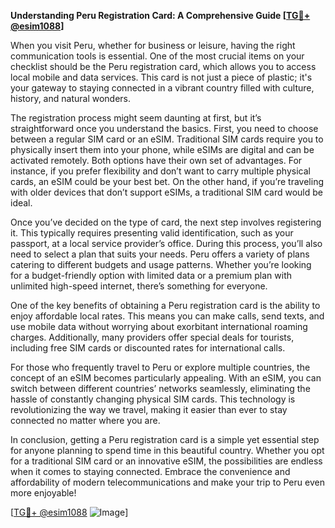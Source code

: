 **Understanding Peru Registration Card: A Comprehensive Guide [[TG💪+ @esim1088](https://t.me/s/esim1088)]**

When you visit Peru, whether for business or leisure, having the right communication tools is essential. One of the most crucial items on your checklist should be the Peru registration card, which allows you to access local mobile and data services. This card is not just a piece of plastic; it's your gateway to staying connected in a vibrant country filled with culture, history, and natural wonders.

The registration process might seem daunting at first, but it’s straightforward once you understand the basics. First, you need to choose between a regular SIM card or an eSIM. Traditional SIM cards require you to physically insert them into your phone, while eSIMs are digital and can be activated remotely. Both options have their own set of advantages. For instance, if you prefer flexibility and don’t want to carry multiple physical cards, an eSIM could be your best bet. On the other hand, if you’re traveling with older devices that don’t support eSIMs, a traditional SIM card would be ideal.

Once you’ve decided on the type of card, the next step involves registering it. This typically requires presenting valid identification, such as your passport, at a local service provider’s office. During this process, you’ll also need to select a plan that suits your needs. Peru offers a variety of plans catering to different budgets and usage patterns. Whether you’re looking for a budget-friendly option with limited data or a premium plan with unlimited high-speed internet, there’s something for everyone.

One of the key benefits of obtaining a Peru registration card is the ability to enjoy affordable local rates. This means you can make calls, send texts, and use mobile data without worrying about exorbitant international roaming charges. Additionally, many providers offer special deals for tourists, including free SIM cards or discounted rates for international calls.

For those who frequently travel to Peru or explore multiple countries, the concept of an eSIM becomes particularly appealing. With an eSIM, you can switch between different countries’ networks seamlessly, eliminating the hassle of constantly changing physical SIM cards. This technology is revolutionizing the way we travel, making it easier than ever to stay connected no matter where you are.

In conclusion, getting a Peru registration card is a simple yet essential step for anyone planning to spend time in this beautiful country. Whether you opt for a traditional SIM card or an innovative eSIM, the possibilities are endless when it comes to staying connected. Embrace the convenience and affordability of modern telecommunications and make your trip to Peru even more enjoyable! 

[[TG💪+ @esim1088](https://t.me/s/esim1088) ![Image](https://i.postimg.cc/Y0z9fWf4/image.png)]